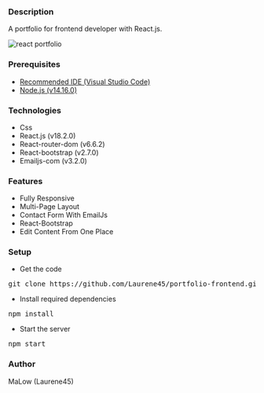 ﻿### Description

A portfolio for frontend developer with React.js.

![react portfolio](https://github.com/Laurene45/portfolio-frontend/blob/main/maquette_figma/%E2%96%B6-PORTFOLIO-PORTFOLIO-DEV-FRONT.png?raw=true)


### Prerequisites

 - [Recommended IDE (Visual Studio
   Code)](https://code.visualstudio.com/)
 - [Node.js (v14.16.0)](https://nodejs.org/en/)
 

### Technologies

-   Css
-   React.js  (v18.2.0)
-   React-router-dom (v6.6.2)
-   React-bootstrap (v2.7.0)
-   Emailjs-com (v3.2.0)
 
### Features

- Fully Responsive
- Multi-Page Layout
- Contact Form With EmailJs
- React-Bootstrap
- Edit Content From One Place

### Setup

 - Get the code
<pre>git clone https://github.com/Laurene45/portfolio-frontend.git</pre>

 - Install required dependencies
<pre>npm install</pre>

 - Start the server
<pre>npm start</pre>

  
### Author

MaLow (Laurene45)
